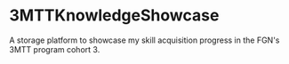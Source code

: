 # 3MTTKnowledgeShowcase
A storage platform to showcase my skill acquisition progress in the FGN's 3MTT program cohort 3.
